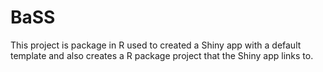 # BaSS
This project is package in R used to created a Shiny app with a default template and also creates a R package project that the Shiny app links to. 
